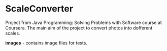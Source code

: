 # ScaleConverter
Project from Java Programming: Solving Problems with Software course at Coursera.
The main aim of the project to convert photos into dofferent scales.

**images** - contains image files for tests.
